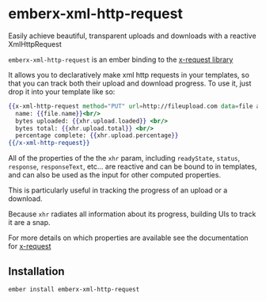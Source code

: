 # emberx-xml-http-request

Easily achieve beautiful, transparent uploads and downloads with a reactive XmlHttpRequest

`emberx-xml-http-request` is an ember binding to the [x-request library][1]

It allows you to declaratively make xml http requests in your
templates, so that you can track both their upload and download
progress. To use it, just drop it into your template like so:

```handlebars
{{x-xml-http-request method="PUT" url=http://fileupload.com data=file as |xhr|}}
  name: {{file.name}}<br/>
  bytes uploaded: {{xhr.upload.loaded}} <br/>
  bytes total: {{xhr.upload.total}} <br/>
  percentage complete: {{xhr.upload.percentage}}
{{/x-xml-http-request}}
```

All of the properties of the the `xhr` param, including `readyState`,
`status`, `response`, `responseText`, etc... are reactive
and can be bound to in templates, and can also be used as the input
for other computed properties.

This is particularly useful in tracking the progress of an upload or a
download.

Because `xhr` radiates all information about its progress, building
UIs to track it are a snap.

For more details on which properties are available see the
documentation for [x-request][1]

## Installation

```
ember install emberx-xml-http-request
```

[1]: https://github.com/cowboyd/x-request.js
